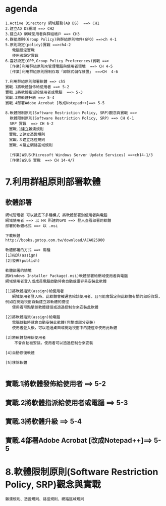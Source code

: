 
# agenda
```
1.Active Directory 網域服務(AD DS)  ==> CH1
2.建立AD DS網域 ==> CH2
3.建立AD 網域使用者與群組帳戶 ==> CH3
4.群組原則(Group Policy)與群組原則物件(GPO) ==>ch 4-1
5.原則設定(policy)實戰 ==>ch4-2
   電腦設定實戰
   使用者設定實戰
6.喜好設定(GPP,Group Policy Preferences)實戰 ==>
  [作業]利用群組原則來管理電腦與使用者環境  ==> CH 4-5 
  [作業]利用群組原則限制存取「卸除式儲存裝置」 ==>CH  4-6  

7.利用群組原則部署軟體 ==> ch5
實戰.1將軟體發佈給使用者 ==> 5-2 
實戰.2將軟體指派給使用者或電腦  ==> 5-3
實戰.3將軟體升級 ==> 5-4
實戰.4部署Adobe Acrobat [改成Notepad++]==> 5-5

8.軟體限制原則(Software Restriction Policy, SRP)觀念與實戰 ==> 
  軟體限制原則(Software Restriction Policy, SRP) ==> CH 6-1
  SRP 實戰  ==> CH 6-2
　實戰.1建立雜湊規則
　實戰.２建立憑證規則
　實戰.３建立路徑規則
　實戰.４建立網路區域規則

  [作業]WSUS(Microsoft Windows Server Update Services) ==>ch14-1/3
  [作業]WSUS 實戰  ==> CH 14-4/7
```
# 7.利用群組原則部署軟體
## 軟體部署
```
網域管理者 可以抵底下多種模式 將軟體部署到使用者與電腦
網域使用者 ==> 以 HR 所建的GPO ==> 登入查看部署的軟體 
部署的軟體格式 ==> 以 .msi
```
```
下載軟體
http://books.gotop.com.tw/download/ACA025900
```
```
軟體部署的方式 ==> 兩種
[1]指派(assign)
[2]發佈(publish)

軟體部署的情境
將Windows Installer Package(.msi)軟體部署給網域使用者與電腦
網域使用者登入或成員電腦啟動時會自動或很容易安裝此軟體

[1]將軟體指派(assign)給使用者
   網域使用者登入時，此軟體會被通告給該使用者，且可能會設定與此軟體有關的部份資訊，例如在開始視窗自動建立該軟體的捷徑
   使用者可點擊該軟體捷徑或透過控制台來安裝此軟體

[2]將軟體指派(assign)給電腦
   電腦啟動時就會自動安裝此軟體(完整或部分安裝)
   使用者登入後，可以透過桌面或開始視窗中的捷徑來使用此軟體

[3]將軟體發佈給使用者
    不會自動被安裝。使用者可以透過控制台來安裝

[4]自動修復軟體

[5]移除軟體


```
## 實戰.1將軟體發佈給使用者 ==> 5-2 
## 實戰.2將軟體指派給使用者或電腦  ==> 5-3
## 實戰.3將軟體升級 ==> 5-4
## 實戰.4部署Adobe Acrobat [改成Notepad++]==> 5-5

# 8.軟體限制原則(Software Restriction Policy, SRP)觀念與實戰
```
雜湊規則、憑證規則、路徑規則、網路區域規則
```
